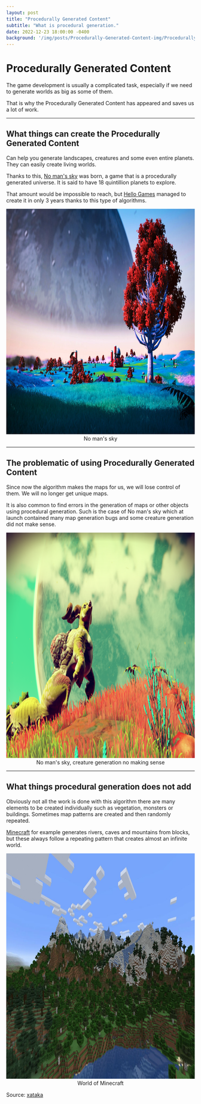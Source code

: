 ```yaml
---
layout: post
title: "Procedurally Generated Content"
subtitle: "What is procedural generation."
date: 2022-12-23 18:00:00 -0400
background: '/img/posts/Procedurally-Generated-Content-img/Procedurally-Generated-Content.jfif'
---
```


# Procedurally Generated Content

The game development is usually a complicated task, especially if we need to generate worlds as big as some of them.

That is why the Procedurally Generated Content has appeared and saves us a lot of work.

___
## What things can create the Procedurally Generated Content

Can help you generate landscapes, creatures and some even entire planets. They can easily create living worlds. 

Thanks to this, [No man's sky](https://www.nomanssky.com/?cli_action=1671837129.548) was born, a game that is a procedurally generated universe. It is said to have 18 quintillion planets to explore.

That amount would be impossible to reach, but [Hello Games](https://hellogames.org/) managed to create it in only 3 years thanks to this type of algorithms.

<img src="/img/posts/Procedurally-Generated-Content-img/noMan'sSky1.jpg" alt="img" class="responsive" width="800" height="600"/>
<center>No man's sky</center>

___

## The problematic of using Procedurally Generated Content

Since now the algorithm makes the maps for us, we will lose control of them. We will no longer get unique maps.

It is also common to find errors in the generation of maps or other objects using procedural generation. Such is the case of No man's sky which at launch contained many map generation bugs and some creature generation did not make sense.

<img src="/img/posts/Procedurally-Generated-Content-img/noMan'sSky2.png" alt="img" class="responsive" width="800" height="600"/>
<center>No man's sky, creature generation no making sense</center>

___

## What things procedural generation does not add

Obviously not all the work is done with this algorithm there are many elements to be created individually such as vegetation, monsters or buildings. Sometimes map patterns are created and then randomly repeated.

[Minecraft](https://www.minecraft.net/es-es) for example generates rivers, caves and mountains from blocks, but these always follow a repeating pattern that creates almost an infinite world.

<img src="/img/posts/Procedurally-Generated-Content-img/Minecraft.JPG" alt="img" class="responsive" width="800" height="600"/>
<center>World of Minecraft</center>


Source: [xataka](https://www.xataka.com.mx/videojuegos/generacion-procedural-videojuegos-cuando-matematicas-facilitan-trabajo-creativo)

